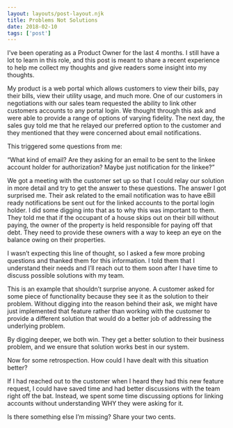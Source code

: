 ```yaml
---
layout: layouts/post-layout.njk 
title: Problems Not Solutions
date: 2018-02-10
tags: ['post']
---
```


I’ve been operating as a Product Owner for the last 4 months.  I still have a lot to learn in this role, and this post is meant to share a recent experience to help me collect my thoughts and give readers some insight into my thoughts.

My product is a web portal which allows customers to view their bills, pay their bills, view their utility usage, and much more.  One of our customers in negotiations with our sales team requested the ability to link other customers accounts to any portal login.  We thought through this ask and were able to provide a range of options of varying fidelity.  The next day, the sales guy told me that he relayed our preferred option to the customer and they mentioned that they were concerned about email notifications.

This triggered some questions from me:

“What kind of email?  Are they asking for an email to be sent to the linkee account holder for authorization?  Maybe just notification for the linkee?”

We got a meeting with the customer set up so that I could relay our solution in more detail and try to get the answer to these questions.  The answer I got surprised me.  Their ask related to the email notification was to have eBill ready notifications be sent out for the linked accounts to the portal login holder.  I did some digging into that as to why this was important to them.  They told me that if the occupant of a house skips out on their bill without paying, the owner of the property is held responsible for paying off that debt.  They need to provide these owners with a way to keep an eye on the balance owing on their properties.

I wasn’t expecting this line of thought, so I asked a few more probing questions and thanked them for this information.  I told them that I understand their needs and I’ll reach out to them soon after I have time to discuss possible solutions with my team.

This is an example that shouldn’t surprise anyone.  A customer asked for some piece of functionality because they see it as the solution to their problem.  Without digging into the reason behind their ask, we might have just implemented that feature rather than working with the customer to provide a different solution that would do a better job of addressing the underlying problem.

<!-- Excerpt Start -->By digging deeper, we both win.  They get a better solution to their business problem, and we ensure that solution works best in our system.<!-- Excerpt End --> 

Now for some retrospection.  How could I have dealt with this situation better?

If I had reached out to the customer when I heard they had this new feature request, I could have saved time and had better discussions with the team right off the bat.  Instead, we spent some time discussing options for linking accounts without understanding WHY they were asking for it.

Is there something else I’m missing?  Share your two cents.